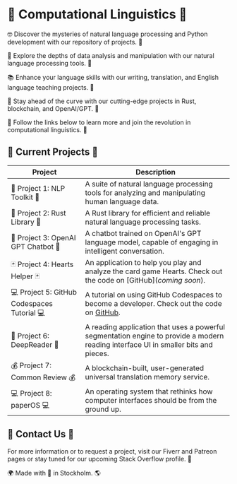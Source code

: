 # 🤖 Computational Linguistics 🔮

🤓 Discover the mysteries of natural language processing and Python development with our repository of projects. 🤖

🔎 Explore the depths of data analysis and manipulation with our natural language processing tools. 🔮

📚 Enhance your language skills with our writing, translation, and English language teaching projects. 📝

🧠 Stay ahead of the curve with our cutting-edge projects in Rust, blockchain, and OpenAI/GPT. 🤯

🔗 Follow the links below to learn more and join the revolution in computational linguistics. 🔮

## 🚀 Current Projects 🚀

| Project                 | Description                                                                                                 |
|-------------------------|-------------------------------------------------------------------------------------------------------------|
| 🤖 Project 1: NLP Toolkit 🤖 | A suite of natural language processing tools for analyzing and manipulating human language data.            |
| 🔮 Project 2: Rust Library 🔮 | A Rust library for efficient and reliable natural language processing tasks.                                 |
| 🤯 Project 3: OpenAI GPT Chatbot 🤯 | A chatbot trained on OpenAI's GPT language model, capable of engaging in intelligent conversation.           |
| 🃏 Project 4: Hearts Helper 🃏 | An application to help you play and analyze the card game Hearts. Check out the code on [GitHub](*coming soon*). |
| 💻 Project 5: GitHub Codespaces Tutorial 💻 | A tutorial on using GitHub Codespaces to become a developer. Check out the code on [GitHub](https://github.com/hmltn-2/codespace). |
| 📖 Project 6: DeepReader 📖 | A reading application that uses a powerful segmentation engine to provide a modern reading interface UI in smaller bits and pieces. |
| 💰 Project 7: Common Review 💰 | A blockchain-built, user-generated universal translation memory service. |
| 💻 Project 8: paperOS 💻 | An operating system that rethinks how computer interfaces should be from the ground up. |

## 🔮 Contact Us 🔮

For more information or to request a project, visit our Fiverr and Patreon pages or stay tuned for our upcoming Stack Overflow profile. 🔗

🌍 Made with 💙 in Stockholm. 🌎
